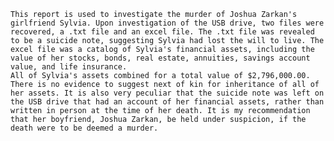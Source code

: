 	This report is used to investigate the murder of Joshua Zarkan's girlfriend Sylvia. Upon investigation of the USB drive, two files were recovered, a .txt file and an excel file. The .txt file was revealed to be a suicide note, suggesting Sylvia had lost the will to live. The excel file was a catalog of Sylvia's financial assets, including the value of her stocks, bonds, real estate, annuities, savings account value, and life insurance.
	All of Sylvia's assets combined for a total value of $2,796,000.00. There is no evidence to suggest next of kin for inheritance of all of her assets. It is also very peculiar that the suicide note was left on the USB drive that had an account of her financial assets, rather than written in person at the time of her death. It is my recommendation that her boyfriend, Joshua Zarkan, be held under suspicion, if the death were to be deemed a murder.
